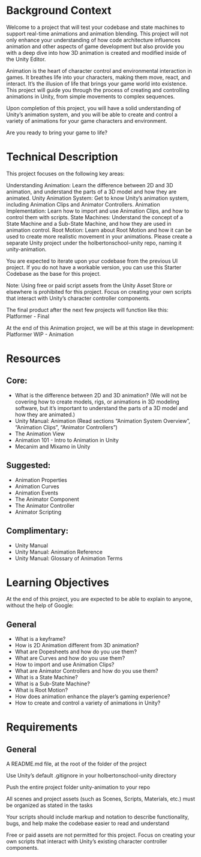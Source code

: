 # Background Context
Welcome to a project that will test your codebase and state machines to support real-time animations and animation blending. This project will not only enhance your understanding of how code architecture influences animation and other aspects of game development but also provide you with a deep dive into how 3D animation is created and modified inside of the Unity Editor.

Animation is the heart of character control and environmental interaction in games. It breathes life into your characters, making them move, react, and interact. It’s the illusion of life that brings your game world into existence. This project will guide you through the process of creating and controlling animations in Unity, from simple movements to complex sequences.

Upon completion of this project, you will have a solid understanding of Unity’s animation system, and you will be able to create and control a variety of animations for your game characters and environment.

Are you ready to bring your game to life?

# Technical Description
This project focuses on the following key areas:

Understanding Animation: Learn the difference between 2D and 3D animation, and understand the parts of a 3D model and how they are animated.
Unity Animation System: Get to know Unity’s animation system, including Animation Clips and Animator Controllers.
Animation Implementation: Learn how to import and use Animation Clips, and how to control them with scripts.
State Machines: Understand the concept of a State Machine and a Sub-State Machine, and how they are used in animation control.
Root Motion: Learn about Root Motion and how it can be used to create more realistic movement in your animations.
Please create a separate Unity project under the holbertonschool-unity repo, naming it unity-animation.

You are expected to iterate upon your codebase from the previous UI project. If you do not have a workable version, you can use this Starter Codebase as the base for this project.

Note: Using free or paid script assets from the Unity Asset Store or elsewhere is prohibited for this project. Focus on creating your own scripts that interact with Unity’s character controller components.

The final product after the next few projects will function like this: Platformer - Final

At the end of this Animation project, we will be at this stage in development: Platformer WIP - Animation

# Resources
## Core:

- What is the difference between 2D and 3D animation? (We will not be covering how to create models, rigs, or animations in 3D modeling software, but it’s important to understand the parts of a 3D model and how they are animated.)
- Unity Manual: Animation (Read sections “Animation System Overview”, “Animation Clips”, “Animator Controllers”)
- The Animation View
- Animation 101 - Intro to Animation in Unity
- Mecanim and Mixamo in Unity

## Suggested:

- Animation Properties
- Animation Curves
- Animation Events
- The Animator Component
- The Animator Controller
- Animator Scripting

## Complimentary:

- Unity Manual
- Unity Manual: Animation Reference
- Unity Manual: Glossary of Animation Terms

# Learning Objectives
At the end of this project, you are expected to be able to explain to anyone, without the help of Google:

## General
- What is a keyframe?
- How is 2D Animation different from 3D animation?
- What are Dopesheets and how do you use them?
- What are Curves and how do you use them?
- How to import and use Animation Clips?
- What are Animator Controllers and how do you use them?
- What is a State Machine?
- What is a Sub-State Machine?
- What is Root Motion?
- How does animation enhance the player’s gaming experience?
- How to create and control a variety of animations in Unity?

# Requirements
## General

A README.md file, at the root of the folder of the project

Use Unity’s default .gitignore in your holbertonschool-unity directory

Push the entire project folder unity-animation to your repo

All scenes and project assets (such as Scenes, Scripts, Materials, etc.) must be organized as stated in the tasks

Your scripts should include markup and notation to describe functionality, bugs, and help make the codebase easier to read and understand

Free or paid assets are not permitted for this project. Focus on creating your own scripts that interact with Unity’s existing character controller components.

